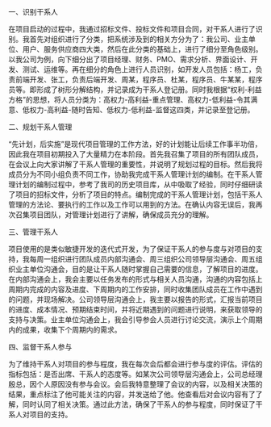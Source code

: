 一、识别干系人

在项目启动的过程中，我通过招标文件、投标文件和项目合同，对干系人进行了识别。我首先对组织进行了分类，把系统涉及到的相关方分为了：我公司、业主单位、用户、服务供应商四大类，然后在此分类的基础上，进行了细分至角色级别。以我公司为例，向下细分出了项目经理、财务、PMO、需求分析、界面设计、开发、测试、运维等。再在细分的角色上进行人员识别，如开发人员包括：杨工，负责前端开发、张工，负责后端开发、周某，程序员、杜某，程序员、牛某某，程序员等。即形成了树形分解结构，并记录成为干系人登记册。同时我根据“权利-利益方格”的思想，将人员分类为：高权力-高利益-重点管理、高权力-低利益-令其满意、低权力-高利益-随时告知、低权力-低利益-监督这四类，并记录至登记册。

二、规划干系人管理

“先计划，后实施”是现代项目管理的工作方法，好的计划能让后续工作事半功倍，因此我在项目初期投入了大量精力在本阶段。首先我召集了项目的所有团队成员，在会议上向大家讲解了干系人管理的重要性，并说明了规划过程的目标。然后我将成员分为不同小组负责不同工作，协助我完成干系人管理计划的编制。在干系人管理计划的编制过程中，参考了我司的历史项目库，从中吸取了经验，同时仔细研读了项目的招标文件，分析了项目的特点。编制完成的干系人管理计划，包括干系人管理的方法论、要执行的工作以及工作可以用到的方法。在确认内容无误后，我再次召集项目团队，对管理计划进行了讲解，确保成员充分的理解。

三、管理干系人

项目使用的是类似敏捷开发的迭代式开发，为了保证干系人的参与度与对项目的支持，我每周一组织进行团队成员内部沟通会、周三组织公司领导层沟通会、周五组织业主单位沟通会，目的是让干系人随时掌握自己需要的信息，了解项目的进度。在内部沟通会上，我会主要以任务发布的形式与相关人员沟通，沟通的内容包括上周期内完成的内容及进度、下周期内的工作安排，同时收集团队成员在工作中遇到的问题，并现场解决。公司领导层沟通会上，我主要以报告的形式，汇报当前项目的进度、成本情况、预期结束时间，并将近期遇到的问题进行说明，来获取领导的支持与决策。业主单位沟通会上，我会引导参会人员进行讨论交流，演示上个周期内的成果，收集下个周期内的需求。

四、监督干系人参与

为了维持干系人对项目的参与程度，我在每次会后都会进行参与度的评估。评估的指标包括：是否出席、干系人的态度等。如某次公司领导层沟通会上，公司总经理殷总，因个人原因没有参与会议。会后我特意整理了会议的内容，以及相关决策的结果，重点标注了他可能关注的内容，并发送给了他。他查看后对会议内容有了了解，同时认同了相关决策。通过此方法，确保了干系人的参与程度，同时保证了干系人对项目的支持。
